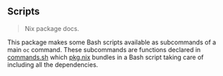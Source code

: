 Scripts
-------
> Nix package docs.

This package makes some Bash scripts available as subcommands of
a main `oc` command. These subcommands are functions declared in
[commands.sh][commands] which [pkg.nix][pkg] bundles in a Bash
script taking care of including all the dependencies.




[commands]: ./commands.sh
[pkg]: ./pkg.nix
